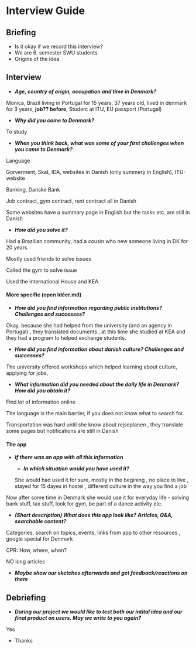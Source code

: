 ﻿# Interview Guide

## Briefing 

- Is it okay if we record this interview?
- We are 6. semester SWU students
- Origins of the idea

## Interview

- ***Age, country of origin, occupation and time in Denmark?***

Monica, Brazil living in Portugal for 15 years, 37 years old, lived in denmark for 3 years, **job?? before**, Student at ITU, EU passport (Portugal) 

- ***Why did you come to Denmark?***

To study

- ***When you think back, what was some of your first challenges when you came to Denmark?*** 

Language

Gorverment, Skat, IDA, websites in Danish (only summery in English), ITU-website

Banking, Danske Bank

Job contract, gym contract, rent contract all in Danish

Some websites have a summary page in English but the tasks etc. are still in Danish

- ***How did you solve it?***

Had a Brazilian community, had a cousin who new someone living in DK for 20 years

Mostly used friends to solve issues

Called the gym to solve issue

Used the International House and KEA

#### More specific (open Idéer.md)

- ***How did you find information regarding public institutions? Challenges and successes?***

Okay, because she had helped from the university (and an agency in Portugal) , they translated documents , at this time she studied at KEA and they had a program to helped exchange students. 

- ***How did you find information about danish culture? Challenges and successes?***

The university offered workshops which helped learning about culture, applying for jobs, 

- ***What information did you needed about the daily life in Denmark? How did you obtain it?***

Find lot of information online

The language is the main barrier, if you does not know what to search for.

Transportation was hard until she know about rejseplanen , they translate some pages but notifications are still in Danish

#### The app

- ***If there was an app with all this information***

  - ***In which situation would you have used it?***

  She would had used it for sure, mostly in the begining , no place to live , stayed for 15 dayes in hostel , different culture in the way you find a job

Now after some time in Denmark she would use it for everyday life - solving bank stuff, tax stuff, look for gym, be part of a dance activity etc.

  - ***(Short description) What does this app look like? Articles, Q&A, searchable content?*** 

  Categories, search on topics, events, links from app to other resources , google special for Denmark

  CPR: How, where, when?

  NO long articles

  - ***Maybe show our sketches afterwards and get feedback/reactions on them***

## Debriefing

- ***During our project we would like to test both our intital idea and our final product on users. May we write to you again?***

Yes

- Thanks